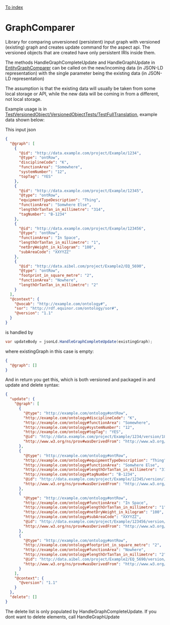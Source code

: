 ﻿[To index](/README.md)

# GraphComparer
Library for comparing unversioned (persistent) input graph with versioned (existing) graph and creates update command for the aspect api.
The versioned objects that are created have only persistent IRIs inside them.

The methods HandleGraphCompleteUpdate and HandleGraphUpdate in [EntityGraphComparer](/VersionedObject/EntityGraphComparer.cs) can be called on the new/incoming data (in JSON-LD representation) with the single parameter being the existing data (in JSON-LD representation)

The assumption is that the existing data will usually be taken from some local storage or API, while the new data will be coming in from a different, not local storage.

Example usage is in [TestVersionedObject/VersionedObjectTests/TestFullTranslation](https://github.com/equinor/versioned-object/blob/54ccb2c14174123055cda7658954411458b934f8/TestVersionedObject/VersionedObjectTests.cs#L457), example data shown below:

This input json

```json
{
  "@graph": [
    {
      "@id": "http://data.example.com/project/Example/1234",
      "@type": "ontRow",
      "disciplineCode": "K",
      "functionArea": "Somewhere",
      "systemNumber": "12",
      "topTag": "YES"
    },
    {
      "@id": "http://data.example.com/project/Example/12345",
      "@type": "ontRow",
      "equipmentTypeDescription": "Thing",
      "functionArea": "Somwhere Else",
      "lengthOrTanTan_in_millimetre": "314",
      "tagNumber": "B-1234"
    },
    {
      "@id": "http://data.example.com/project/Example/123456",
      "@type": "ontRow",
      "functionArea": "In Space",
      "lengthOrTanTan_in_millimetre": "1",
      "netDryWeight_in_kilogram": "100",
      "subAreaCode": "XXYYZZ"
    },
    {
      "@id": "http://data.aibel.com/project/Example2/EQ_5690",
      "@type": "ontRow",
      "footprint_in_square_metre": "2",
      "functionArea": "Nowhere",
      "lengthOrTanTan_in_millimetre": "2"
    }
  ],
  "@context": {
    "@vocab": "http://example.com/ontology#",
    "sor": "http://rdf.equinor.com/ontology/sor#",
    "@version": "1.1"
  }
}
```

is handled by 
```c#
var updateBody = jsonLd.HandleGraphCompleteUpdate(existingGraph);
```
where existingGraph in this case is empty:

```json
{
  "@graph": []
}
```


And in return you get this, which is both versioned and packaged in and update and delete syntax:

```json
{
  "update": {
    "@graph": [
      {
        "@type": "http://example.com/ontology#ontRow",
        "http://example.com/ontology#disciplineCode": "K",
        "http://example.com/ontology#functionArea": "Somewhere",
        "http://example.com/ontology#systemNumber": "12",
        "http://example.com/ontology#topTag": "YES",
        "@id": "http://data.example.com/project/Example/1234/version/182149653431496461/1657618156",
        "http://www.w3.org/ns/prov#wasDerivedFrom": "http://www.w3.org/1999/02/22-rdf-syntax-ns#nil"
      },
      {
        "@type": "http://example.com/ontology#ontRow",
        "http://example.com/ontology#equipmentTypeDescription": "Thing",
        "http://example.com/ontology#functionArea": "Somwhere Else",
        "http://example.com/ontology#lengthOrTanTan_in_millimetre": "314",
        "http://example.com/ontology#tagNumber": "B-1234",
        "@id": "http://data.example.com/project/Example/12345/version/14089251491563981210/1657618156",
        "http://www.w3.org/ns/prov#wasDerivedFrom": "http://www.w3.org/1999/02/22-rdf-syntax-ns#nil"
      },
      {
        "@type": "http://example.com/ontology#ontRow",
        "http://example.com/ontology#functionArea": "In Space",
        "http://example.com/ontology#lengthOrTanTan_in_millimetre": "1",
        "http://example.com/ontology#netDryWeight_in_kilogram": "100",
        "http://example.com/ontology#subAreaCode": "XXYYZZ",
        "@id": "http://data.example.com/project/Example/123456/version/832241417010910130240/1657618156",
        "http://www.w3.org/ns/prov#wasDerivedFrom": "http://www.w3.org/1999/02/22-rdf-syntax-ns#nil"
      },
      {
        "@type": "http://example.com/ontology#ontRow",
        "http://example.com/ontology#footprint_in_square_metre": "2",
        "http://example.com/ontology#functionArea": "Nowhere",
        "http://example.com/ontology#lengthOrTanTan_in_millimetre": "2",
        "@id": "http://data.aibel.com/project/Example2/EQ_5690/version/20116124611320116621636/1657618156",
        "http://www.w3.org/ns/prov#wasDerivedFrom": "http://www.w3.org/1999/02/22-rdf-syntax-ns#nil"
      }
    ],
    "@context": {
      "@version": "1.1"
    }
  },
  "delete": []
}
```

The delete list is only populated by HandleGraphCompleteUpdate. If you dont want to delete elements, call HandleGraphUpdate
